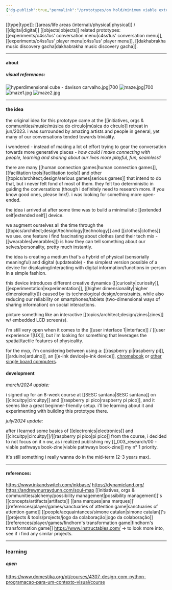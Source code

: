 ```yaml
---
{"dg-publish":true,"permalink":"/prototypes/on hold/minimum viable extended self device/","tags":["prototype","onhold","🌿"],"created":"2024-02-15T15:09:27.156-03:00","updated":"2024-07-19T23:38:45.349-03:00"}
---
```


[[type\|type]]: [[areas/life areas (internal)/physical\|physical]] / [[digital\|digital]] [[objects\|objects]]
related prototypes: [[experiments/c4ss1us' conversation menu\|c4ss1us' conversation menu]], [[experiments/c4ss1us' player menu\|c4ss1us' player menu]], [[dakhabrakha music discovery gacha\|dakhabrakha music discovery gacha]].

---
#### about

##### visual references:

![hyperdimensional cube - davison carvalho.jpg|700](/img/user/assets/hyperdimensional%20cube%20-%20davison%20carvalho.jpg)
![maze.jpg|700](/img/user/assets/maze.jpg)
![maze1.jpg](/img/user/assets/maze1.jpg)
![maze2.jpg](/img/user/assets/maze2.jpg)

---
#### the idea

the original idea for this prototype came at the [[initiatives, orgs & communities/music/música do círculo\|música do círculo]] retreat in jun/2023. i was surrounded by amazing artists and people in general, yet many of our conversations tended towards triviality.

i wondered - instead of making a lot of effort trying to gear the conversation towards more generative places - *how could i make connecting with people, learning and sharing about our lives more playful, fun, seamless?*

there are many [[human connection games\|human connection games]], [[facilitation tools\|facilitation tools]] and other [[topics/architect;design/serious games\|serious games]] that intend to do that, but i never felt fond of most of them. they felt too deterministic in guiding the conversations (though i definitely need to research more. if you know good ones, please lmk!). i was looking for something more open-ended.

the idea i arrived at after some time was to build a minimalistic [[extended self\|extended self]] device.

we augment ourselves all the time through the [[topics/architect;design/technology\|technology]] and [[clothes\|clothes]] we use. one feature i find fascinating about clothes (and their tech mix - [[wearables\|wearables]]) is how they can tell something about our selves/personality, pretty much instantly.

the idea is creating a medium that's a hybrid of physical (sensorially meaningful) and digital (updateable) - the simplest version possible of a device for displaying/interacting with digital information/functions in-person in a simple fashion.

this device introduces different creative dynamics ([[curiosity\|curiosity]], [[experimentation\|experimentation]], [[higher dimensionality\|higher dimensionality]]) caused by its technological design/constraints, while also reducing our reliability on smartphones/tablets (two-dimensional ways of sharing information) on social interactions.

picture something like an interactive [[topics/architect;design/zines\|zines]] w/ embedded LCD screen(s).

i'm still very open when it comes to the [[user interface 1\|interface]] / [[user experience 1\|UX]], but i'm looking for something that leverages the spatial/tactile features of physicality.

for the mvp, i'm considering between using a: [[raspberry pi\|raspberry pi]], [[arduino\|arduino]], an [[e-ink device\|e-ink device]], [chromebook](https://www.youtube.com/watch?v=1qfSJxcgH5I&pp=ygUbcmFzcGJlcnJ5IHBpIGlzIGZvciBwYXlwaWdz) or [other single board computers](https://www.youtube.com/watch?v=uJvCVw1yONQ).

#### development

*march/2024 update:*

i signed up for an 8-week course at [[SESC santana\|SESC santana]] on [[circuitpy\|circuitpy]] and [[raspberry pi pico\|raspberry pi pico]], and it seems like a great beginner-friendly setup. i'll be learning about it and experimenting with building this prototype there.

*july/2024 update:*

after i learned some basics of [[electronics\|electronics]] and [[circuitpy\|circuitpy]]/[[raspberry pi pico\|pi pico]] from the course, i decided to not focus on it n ow, as i realized publishing my [[_003_research/00 - viable pathways book-zine\|viable pathways book-zine]] my n° 1 priority.

it's still something i really wanna do in the mid-term (2-3 years max).

---
#### references:

https://www.inkandswitch.com/inkbase/
https://dynamicland.org/
https://andrewmurraydunn.com/soul-map
[[initiatives, orgs & communities/alchemy/possibility management\|possibility management]]'s [[concepts/artifacts\|artifacts]]
[[ana marques\|ana marques]]' [[references/player/games/sanctuaries of attention game\|sanctuaries of attention game]]
[[people/acquaintances/simone catalan\|simone catalan]]'s [[projects & tools/projects/jogo da colaboração\|jogo da colaboração]]
[[references/player/games/findhorn's transformation game\|findhorn's transformation game]]
https://www.instructables.com/ -> to look more into, see if i find any similar projects.

---

### learning

##### open

https://www.domestika.org/pt/courses/4307-design-com-python-programacao-para-um-contexto-visual/course